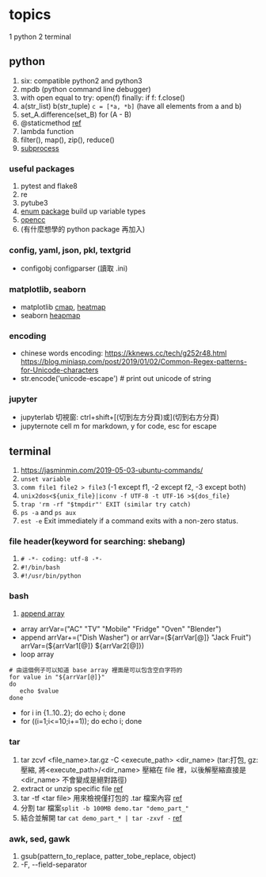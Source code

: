 # topics
1 python
2 terminal

## python
1. six: compatible python2 and python3
2. mpdb (python command line debugger)
3. with open 
    equal to try: open(f) finally: if f: f.close()
4. a(str_list) b(str_tuple) `c = [*a, *b]` (have all elements from a and b)
5. set_A.difference(set_B) for (A - B)
6. @staticmethod [ref](https://openhome.cc/Gossip/Python/StaticClassMethod.html)
7. lambda function
8. filter(), map(), zip(), reduce()
9. [subprocess](https://www.itread01.com/content/1548457405.html)
### useful packages
1. pytest and flake8
2. re
3. pytube3
4. [enum package](https://blog.louie.lu/2017/08/02/%E4%BD%A0%E6%89%80%E4%B8%8D%E7%9F%A5%E9%81%93%E7%9A%84-python-%E6%A8%99%E6%BA%96%E5%87%BD%E5%BC%8F%E5%BA%AB%E7%94%A8%E6%B3%95-07-enum/) build up variable types
5. [opencc](https://github.com/BYVoid/OpenCC)
6. (有什麼想學的 python package 再加入)
### config, yaml, json, pkl, textgrid
 - configobj configparser (讀取 .ini)
### matplotlib, seaborn
 - matplotlib [cmap](https://matplotlib.org/3.1.0/tutorials/colors/colormaps.html), [heatmap](https://matplotlib.org/3.1.1/gallery/images_contours_and_fields/image_annotated_heatmap.html)
 - seaborn [heapmap](http://seaborn.pydata.org/generated/seaborn.heatmap.html?highlight=s)
### encoding
 - chinese words encoding:
    https://kknews.cc/tech/g252r48.html
    https://blog.miniasp.com/post/2019/01/02/Common-Regex-patterns-for-Unicode-characters
 - str.encode('unicode-escape') # print out unicode of string
### jupyter
 - jupyterlab 切視窗: ctrl+shift+\[(切到左方分頁)或\](切到右方分頁)
 - jupyternote cell m for markdown, y for code, esc for escape


## terminal
1. https://jasminmin.com/2019-05-03-ubuntu-commands/
2. `unset variable`
3. `comm file1 file2 > file3` (-1 except f1, -2 except f2, -3 except both)
4. `unix2dos<${unix_file}|iconv -f UTF-8 -t UTF-16 >${dos_file}`
5. `trap 'rm -rf "$tmpdir"' EXIT (similar try catch)`
6. `ps -a` and `ps aux`
7. `est -e` Exit immediately if a command exits with a non-zero status.
### file header(keyword for searching: shebang)
1. `# -*- coding: utf-8 -*-`
2. `#!/bin/bash` 
3. `#!/usr/bin/python`
### bash
1. [append array](https://linuxhint.com/bash_append_array/)
  - array  arrVar=("AC" "TV" "Mobile" "Fridge" "Oven" "Blender")
  - append  arrVar+=("Dish Washer") or arrVar=(${arrVar[@]} "Jack Fruit") arrVar=(${arrVar1[@]} ${arrVar2[@]})
  - loop array  
  ```
  # 由這個例子可以知道 base array 裡面是可以包含空白字符的
  for value in "${arrVar[@]}"
  do
     echo $value
  done
  ```
  - for i in {1..10..2}; do echo i; done
  - for ((i=1;i<=10;i+=1)); do echo i; done
### tar
1. tar zcvf \<file_name\>.tar.gz -C \<execute_path\> \<dir_name\> 
   (tar:打包, gz:壓縮, 將\<execute_path\>/\<dir_name\> 壓縮在 file 裡，以後解壓縮直接是 \<dir_name\> 不會變成是絕對路徑)
2. extract or unzip specific file [ref](https://hamisme.blogspot.com/2013/08/tar.html)
3. tar -tf \<tar file\> 用來檢視僅打包的 .tar 檔案內容 [ref](https://terryl.in/zh/linux-tar-command/)
4. 分割 tar 檔案`split -b 100MB demo.tar "demo_part_"`
5. 結合並解開 tar `cat demo_part_* | tar -zxvf -` [ref](https://www.jinnsblog.com/2018/03/linux-tar-and-split-cat-example.html)
### awk, sed, gawk
1. gsub(pattern_to_replace, patter_tobe_replace, object)
2. -F, --field-separator

